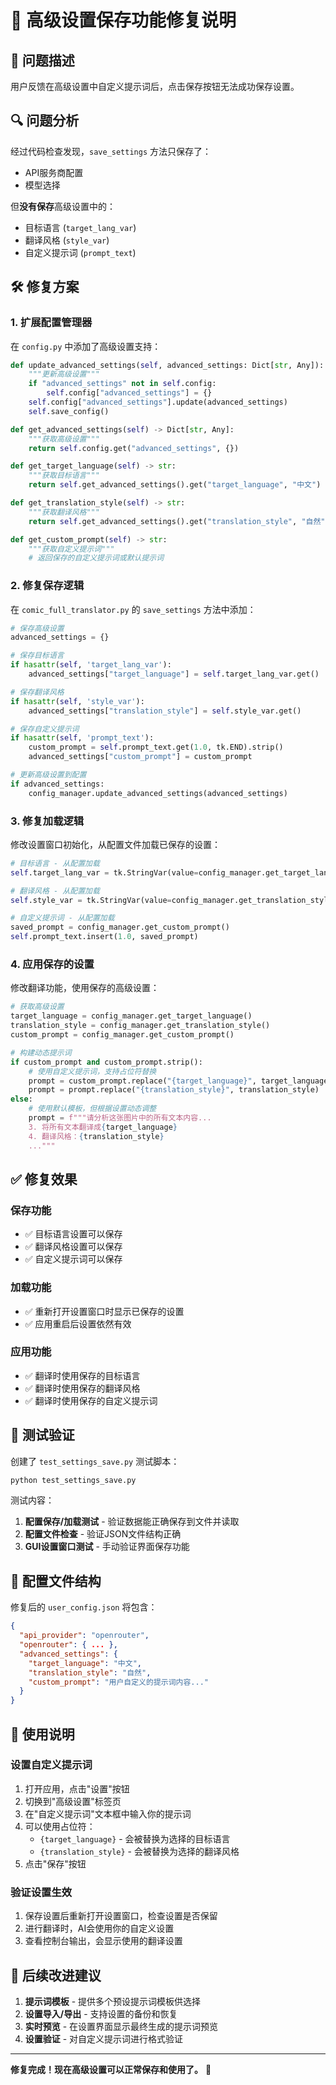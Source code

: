 # 🔧 高级设置保存功能修复说明

## 🚨 问题描述

用户反馈在高级设置中自定义提示词后，点击保存按钮无法成功保存设置。

## 🔍 问题分析

经过代码检查发现，`save_settings` 方法只保存了：
- API服务商配置
- 模型选择

但**没有保存**高级设置中的：
- 目标语言 (`target_lang_var`)
- 翻译风格 (`style_var`)
- 自定义提示词 (`prompt_text`)

## 🛠️ 修复方案

### 1. 扩展配置管理器

在 `config.py` 中添加了高级设置支持：

```python
def update_advanced_settings(self, advanced_settings: Dict[str, Any]):
    """更新高级设置"""
    if "advanced_settings" not in self.config:
        self.config["advanced_settings"] = {}
    self.config["advanced_settings"].update(advanced_settings)
    self.save_config()

def get_advanced_settings(self) -> Dict[str, Any]:
    """获取高级设置"""
    return self.config.get("advanced_settings", {})

def get_target_language(self) -> str:
    """获取目标语言"""
    return self.get_advanced_settings().get("target_language", "中文")

def get_translation_style(self) -> str:
    """获取翻译风格"""
    return self.get_advanced_settings().get("translation_style", "自然")

def get_custom_prompt(self) -> str:
    """获取自定义提示词"""
    # 返回保存的自定义提示词或默认提示词
```

### 2. 修复保存逻辑

在 `comic_full_translator.py` 的 `save_settings` 方法中添加：

```python
# 保存高级设置
advanced_settings = {}

# 保存目标语言
if hasattr(self, 'target_lang_var'):
    advanced_settings["target_language"] = self.target_lang_var.get()

# 保存翻译风格
if hasattr(self, 'style_var'):
    advanced_settings["translation_style"] = self.style_var.get()

# 保存自定义提示词
if hasattr(self, 'prompt_text'):
    custom_prompt = self.prompt_text.get(1.0, tk.END).strip()
    advanced_settings["custom_prompt"] = custom_prompt

# 更新高级设置到配置
if advanced_settings:
    config_manager.update_advanced_settings(advanced_settings)
```

### 3. 修复加载逻辑

修改设置窗口初始化，从配置文件加载已保存的设置：

```python
# 目标语言 - 从配置加载
self.target_lang_var = tk.StringVar(value=config_manager.get_target_language())

# 翻译风格 - 从配置加载
self.style_var = tk.StringVar(value=config_manager.get_translation_style())

# 自定义提示词 - 从配置加载
saved_prompt = config_manager.get_custom_prompt()
self.prompt_text.insert(1.0, saved_prompt)
```

### 4. 应用保存的设置

修改翻译功能，使用保存的高级设置：

```python
# 获取高级设置
target_language = config_manager.get_target_language()
translation_style = config_manager.get_translation_style()
custom_prompt = config_manager.get_custom_prompt()

# 构建动态提示词
if custom_prompt and custom_prompt.strip():
    # 使用自定义提示词，支持占位符替换
    prompt = custom_prompt.replace("{target_language}", target_language)
    prompt = prompt.replace("{translation_style}", translation_style)
else:
    # 使用默认模板，但根据设置动态调整
    prompt = f"""请分析这张图片中的所有文本内容...
    3. 将所有文本翻译成{target_language}
    4. 翻译风格：{translation_style}
    ..."""
```

## ✅ 修复效果

### 保存功能
- ✅ 目标语言设置可以保存
- ✅ 翻译风格设置可以保存  
- ✅ 自定义提示词可以保存

### 加载功能
- ✅ 重新打开设置窗口时显示已保存的设置
- ✅ 应用重启后设置依然有效

### 应用功能
- ✅ 翻译时使用保存的目标语言
- ✅ 翻译时使用保存的翻译风格
- ✅ 翻译时使用保存的自定义提示词

## 🧪 测试验证

创建了 `test_settings_save.py` 测试脚本：

```bash
python test_settings_save.py
```

测试内容：
1. **配置保存/加载测试** - 验证数据能正确保存到文件并读取
2. **配置文件检查** - 验证JSON文件结构正确
3. **GUI设置窗口测试** - 手动验证界面保存功能

## 📁 配置文件结构

修复后的 `user_config.json` 将包含：

```json
{
  "api_provider": "openrouter",
  "openrouter": { ... },
  "advanced_settings": {
    "target_language": "中文",
    "translation_style": "自然", 
    "custom_prompt": "用户自定义的提示词内容..."
  }
}
```

## 🎯 使用说明

### 设置自定义提示词
1. 打开应用，点击"设置"按钮
2. 切换到"高级设置"标签页
3. 在"自定义提示词"文本框中输入你的提示词
4. 可以使用占位符：
   - `{target_language}` - 会被替换为选择的目标语言
   - `{translation_style}` - 会被替换为选择的翻译风格
5. 点击"保存"按钮

### 验证设置生效
1. 保存设置后重新打开设置窗口，检查设置是否保留
2. 进行翻译时，AI会使用你的自定义设置
3. 查看控制台输出，会显示使用的翻译设置

## 🔮 后续改进建议

1. **提示词模板** - 提供多个预设提示词模板供选择
2. **设置导入/导出** - 支持设置的备份和恢复
3. **实时预览** - 在设置界面显示最终生成的提示词预览
4. **设置验证** - 对自定义提示词进行格式验证

---

**修复完成！现在高级设置可以正常保存和使用了。** 🎉
